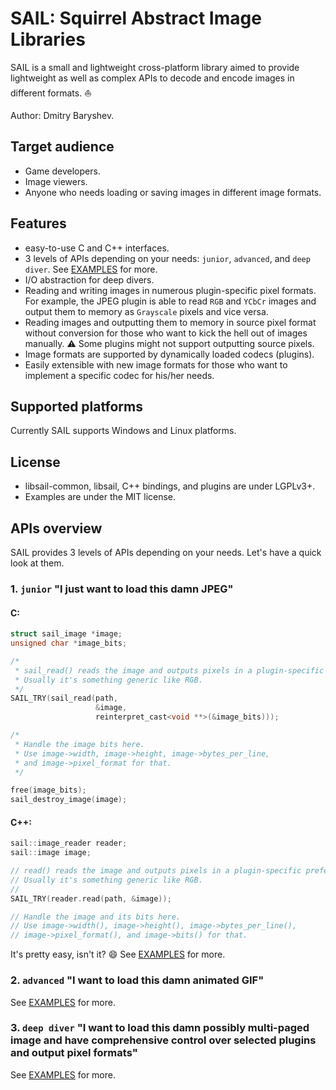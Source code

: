 # SAIL: Squirrel Abstract Image Libraries

SAIL is a small and lightweight cross-platform library aimed to provide lightweight as well as complex APIs
to decode and encode images in different formats. :sailboat:

Author: Dmitry Baryshev.

## Target audience

- Game developers.
- Image viewers.
- Anyone who needs loading or saving images in different image formats.

## Features

- easy-to-use C and C++ interfaces.
- 3 levels of APIs depending on your needs: `junior`, `advanced`, and `deep diver`. See [EXAMPLES](EXAMPLES.md) for more.
- I/O abstraction for deep divers.
- Reading and writing images in numerous plugin-specific pixel formats. For example, the JPEG plugin
  is able to read `RGB` and `YCbCr` images and output them to memory as `Grayscale` pixels and vice versa.
- Reading images and outputting them to memory in source pixel format without conversion for those who want
  to kick the hell out of images manually. :warning: Some plugins might not support outputting source pixels.
- Image formats are supported by dynamically loaded codecs (plugins).
- Easily extensible with new image formats for those who want to implement a specific codec for his/her needs.

## Supported platforms

Currently SAIL supports Windows and Linux platforms.

## License

- libsail-common, libsail, C++ bindings, and plugins are under LGPLv3+.
- Examples are under the MIT license.

## APIs overview

SAIL provides 3 levels of APIs depending on your needs. Let's have a quick look at them.

### 1. `junior` "I just want to load this damn JPEG"

#### C:
```C
struct sail_image *image;
unsigned char *image_bits;

/*
 * sail_read() reads the image and outputs pixels in a plugin-specific preferred pixel format.
 * Usually it's something generic like RGB.
 */
SAIL_TRY(sail_read(path,
                   &image,
                   reinterpret_cast<void **>(&image_bits)));

/*
 * Handle the image bits here.
 * Use image->width, image->height, image->bytes_per_line,
 * and image->pixel_format for that.
 */

free(image_bits);
sail_destroy_image(image);
```

#### C++:
```C++
sail::image_reader reader;
sail::image image;

// read() reads the image and outputs pixels in a plugin-specific preferred pixel format.
// Usually it's something generic like RGB.
//
SAIL_TRY(reader.read(path, &image));

// Handle the image and its bits here.
// Use image->width(), image->height(), image->bytes_per_line(),
// image->pixel_format(), and image->bits() for that.
```

It's pretty easy, isn't it? :smile: See [EXAMPLES](EXAMPLES.md) for more.

### 2. `advanced` "I want to load this damn animated GIF"

See [EXAMPLES](EXAMPLES.md) for more.

### 3. `deep diver` "I want to load this damn possibly multi-paged image and have comprehensive control over selected plugins and output pixel formats"

See [EXAMPLES](EXAMPLES.md) for more.
